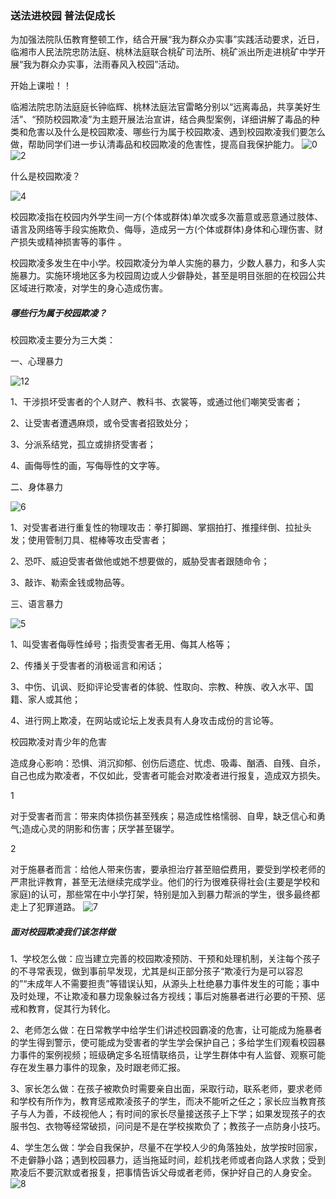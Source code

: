 ### 送法进校园 普法促成长

为加强法院队伍教育整顿工作，结合开展“我为群众办实事”实践活动要求，近日，临湘市人民法院忠防法庭、桃林法庭联合桃矿司法所、桃矿派出所走进桃矿中学开展“我为群众办实事，法雨春风入校园”活动。

开始上课啦！！

临湘法院忠防法庭庭长钟临辉、桃林法庭法官雷略分别以“远离毒品，共享美好生活”、“预防校园欺凌”为主题开展法治宣讲，结合典型案例，详细讲解了毒品的种类和危害以及什么是校园欺凌、哪些行为属于校园欺凌、遇到校园欺凌我们要怎么做，帮助同学们进一步认清毒品和校园欺凌的危害性，提高自我保护能力。
![0](https://imagepphcloud.thepaper.cn/pph/image/131/356/633.jpg)
![2](https://imagepphcloud.thepaper.cn/pph/image/131/356/648.jpg)

什么是校园欺凌？

![4](https://imagepphcloud.thepaper.cn/pph/image/131/356/661.jpg)

校园欺凌指在校园内外学生间一方(个体或群体)单次或多次蓄意或恶意通过肢体、语言及网络等手段实施欺负、侮辱，造成另一方(个体或群体)身体和心理伤害、财产损失或精神损害等的事件 。

校园欺凌多发生在中小学。校园欺凌分为单人实施的暴力，少数人暴力，和多人实施暴力。实施环境地区多为校园周边或人少僻静处，甚至是明目张胆的在校园公共区域进行欺凌，对学生的身心造成伤害。

##### 哪些行为属于校园欺凌？

校园欺凌主要分为三大类：

一、心理暴力

![12](https://imagepphcloud.thepaper.cn/pph/image/131/356/669.jpg)

1、干涉损坏受害者的个人财产、教科书、衣裳等，或通过他们嘲笑受害者；

2、让受害者遭遇麻烦，或令受害者招致处分；

3、分派系结党，孤立或排挤受害者；

4、画侮辱性的画，写侮辱性的文字等。

二、身体暴力

![6](https://imagepphcloud.thepaper.cn/pph/image/131/356/676.jpg)

1、对受害者进行重复性的物理攻击：拳打脚踢、掌掴拍打、推撞绊倒、拉扯头发；使用管制刀具、棍棒等攻击受害者；

2、恐吓、威迫受害者做他或她不想要做的，威胁受害者跟随命令；

3、敲诈、勒索金钱或物品等。

三、语言暴力

![5](https://imagepphcloud.thepaper.cn/pph/image/131/356/684.jpg)

1、叫受害者侮辱性绰号；指责受害者无用、侮其人格等；

2、传播关于受害者的消极谣言和闲话；

3、中伤、讥讽、贬抑评论受害者的体貌、性取向、宗教、种族、收入水平、国籍、家人或其他；

4、进行网上欺凌，在网站或论坛上发表具有人身攻击成份的言论等。

校园欺凌对青少年的危害

造成身心影响：恐惧、消沉抑郁、创伤后遗症、忧虑、吸毒、酗酒、自残、自杀，自己也成为欺凌者，不仅如此，受害者可能会对欺凌者进行报复，造成双方损失。

1

对于受害者而言：带来肉体损伤甚至残疾；易造成性格懦弱、自卑，缺乏信心和勇气;造成心灵的阴影和伤害；厌学甚至辍学。

2

对于施暴者而言：给他人带来伤害，要承担治疗甚至赔偿费用，要受到学校老师的严肃批评教育，甚至无法继续完成学业。他们的行为很难获得社会(主要是学校和家庭)的认可，那些常在中小学打架，特别是加入到暴力帮派的学生，很多最终都走上了犯罪道路。
![7](https://imagepphcloud.thepaper.cn/pph/image/131/356/694.jpg)
##### 面对校园欺凌我们该怎样做

1、学校怎么做：应当建立完善的校园欺凌预防、干预和处理机制，关注每个孩子的不寻常表现，做到事前早发现，尤其是纠正部分孩子“欺凌行为是可以容忍的”“未成年人不需要担责”等错误认知，从源头上杜绝暴力事件发生的可能；事中及时处理，不让欺凌和暴力现象躲过各方视线；事后对施暴者进行必要的干预、惩戒和教育，促其行为转化。

2、老师怎么做：在日常教学中给学生们讲述校园霸凌的危害，让可能成为施暴者的学生得到警示，使可能成为受害者的学生学会保护自己；多给学生们观看校园暴力事件的案例视频；班级确定多名班情联络员，让学生群体中有人监督、观察可能存在发生暴力事件的现象，及时跟老师汇报。

3、家长怎么做：在孩子被欺负时需要亲自出面，采取行动，联系老师，要求老师和学校有所作为，教育惩戒欺凌孩子的学生，而决不能听之任之；家长应当教育孩子与人为善，不歧视他人；有时间的家长尽量接送孩子上下学；如果发现孩子的衣服书包、衣物等经常破损，问问是不是在学校挨欺负了；教孩子一点防身小技巧。

4、学生怎么做：学会自我保护，尽量不在学校人少的角落独处，放学按时回家，不走僻静小路；遇到校园暴力，适当拖延时间，趁机找老师或者向路人求救；受到欺凌后不要沉默或者报复，把事情告诉父母或者老师，保护好自己的人身安全。
![8](https://imagepphcloud.thepaper.cn/pph/image/131/356/700.jpg)
